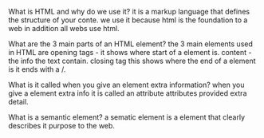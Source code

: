 What is HTML and why do we use it?
it is a markup language that defines the structure of your conte. we use it because html is the foundation to a web in addition all webs use html.

What are the 3 main parts of an HTML element?
the 3 main elements used in HTML are 
opening tags - it shows where start of a element is.
content - the info the text contain.
closing tag this shows where the end of a element is it ends with a /.


What is it called when you give an element extra information?
when you give a element extra info it is called an attribute attributes provided extra detail.

What is a semantic element?
a sematic element is a element that clearly describes it purpose to the web.
